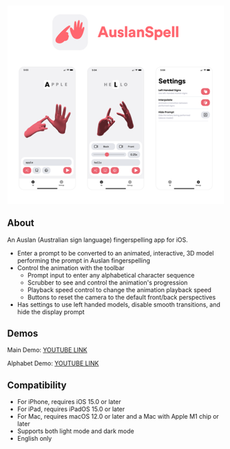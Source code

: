 ![page](Assets/page_1.1.0.png)

## About

An Auslan (Australian sign language) fingerspelling app for iOS.

* Enter a prompt to be converted to an animated, interactive, 3D model performing the prompt in Auslan fingerspelling
* Control the animation with the toolbar
    * Prompt input to enter any alphabetical character sequence
    * Scrubber to see and control the animation's progression
    * Playback speed control to change the animation playback speed
    * Buttons to reset the camera to the default front/back perspectives
* Has settings to use left handed models, disable smooth transitions, and hide the display prompt

## Demos

Main Demo: [YOUTUBE LINK](https://youtube.com/watch?v=BS5IwGK1_Ls)

Alphabet Demo: [YOUTUBE LINK](https://youtube.com/watch?v=8cXb0kTaQ-s)

## Compatibility

* For iPhone, requires iOS 15.0 or later
* For iPad, requires iPadOS 15.0 or later
* For Mac, requires macOS 12.0 or later and a Mac with Apple M1 chip or later
* Supports both light mode and dark mode
* English only

